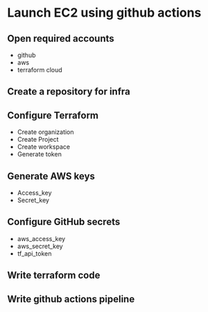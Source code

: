 # Launch EC2 using github actions

## Open required accounts

* github
* aws
* terraform cloud

## Create a repository for infra

## Configure Terraform 

* Create organization
* Create Project
* Create workspace
* Generate token

## Generate AWS keys

* Access_key
* Secret_key

## Configure GitHub secrets

* aws_access_key
* aws_secret_key
* tf_api_token

## Write terraform code

## Write github actions pipeline
